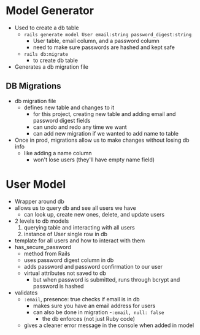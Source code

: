 # Model Generator
- Used to create a db table
    - `rails generate model User email:string password_digest:string`
        - User table, email column, and a password column
        - need to make sure passwords are hashed and kept safe
    - `rails db:migrate`
        - to create db table
- Generates a db migration file

## DB Migrations
- db migration file
    - defines new table and changes to it
        - for this project, creating new table and adding email and password digest fields
        - can undo and redo any time we want
        - can add new migration if we wanted to add name to table
- Once in prod, migrations allow us to make changes without losing db info
    - like adding a name column
        - won't lose users (they'll have empty name field)

# User Model
- Wrapper around db
- allows us to query db and see all users we have
    - can look up, create new ones, delete, and update users
- 2 levels to db models
    1. querying table and interacting with all users
    2. instance of User
        single row in db
- template for all users and how to interact with them
- has_secure_password
    - method from Rails
    - uses password digest column in db
    - adds password and password confirmation to our user
    - virtual attributes not saved to db
        - but when password is submitted, runs through bcrypt and password is hashed
- validates
    - `:email`, presence: true checks if email is in db
        - makes sure you have an email address for users
        - can also be done in migration
            -`:email, null: false`
            - the db enforces (not just Ruby code)
    - gives a cleaner error message in the console when added in model